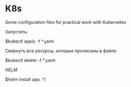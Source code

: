 # K8s
Some configuration files for practical work with Kubernetes

Запустить:

$kubectl apply -f  *.yaml

Свернуть все ресурсы, которые прописаны в файле:

$kubectl delete -f  *.yaml

HELM

$helm install app .*/
